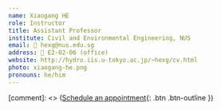 ```yaml
---
name: Xiaogang HE
role: Instructor
title: Assistant Professor
institute: Civil and Environmental Engineering, NUS
email: 📧 hexg@nus.edu.sg
address: 📍 E2-02-06 (office)
website: http://hydro.iis.u-tokyo.ac.jp/~hexg/cv.html
photo: xiaogang-he.png
pronouns: he/him
---
```


[comment]: <> ([Schedule an appointment](#){: .btn .btn-outline })
